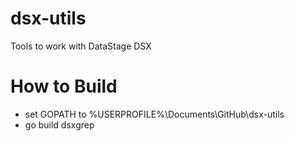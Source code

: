 # dsx-utils
Tools to work with DataStage DSX

# How to Build
- set GOPATH to %USERPROFILE%\Documents\GitHub\dsx-utils
- go build dsxgrep